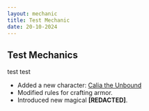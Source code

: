 ```yaml
---
layout: mechanic
title: Test Mechanic
date: 20-10-2024
---
```

## Test Mechanics
test test

- Added a new character: [Calia the Unbound](/characters/npc-calia.html)
- Modified rules for crafting armor.
- Introduced new magical **\[REDACTED\]**.